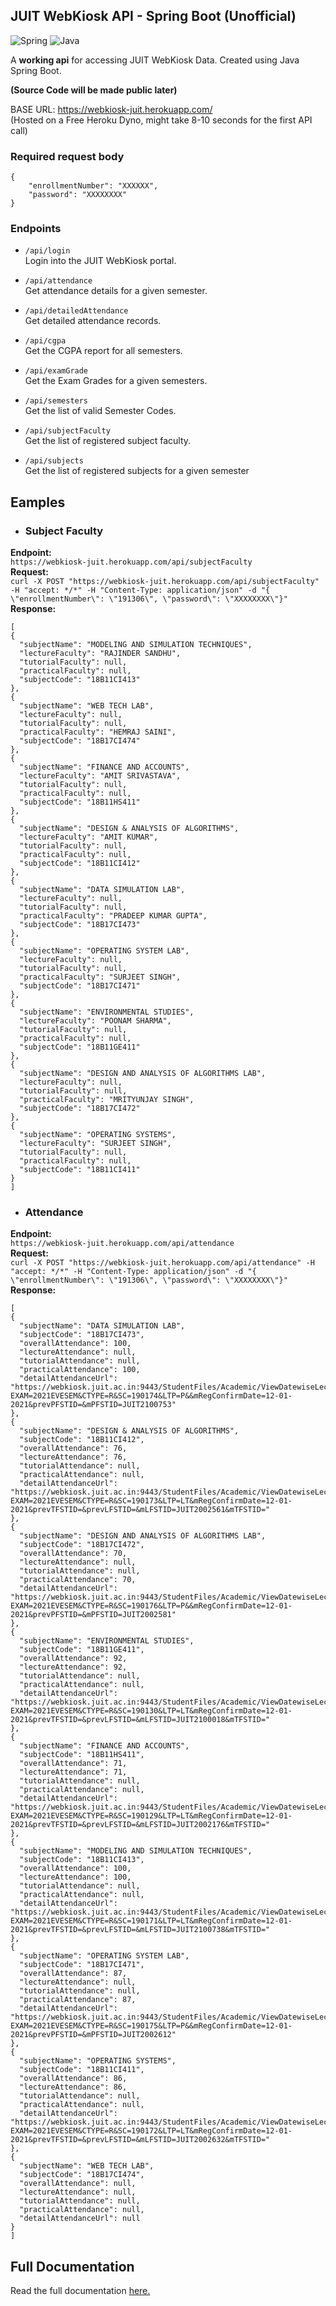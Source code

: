 

## JUIT WebKiosk API - Spring Boot (Unofficial)

<img alt="Spring" src="https://img.shields.io/badge/spring-%236DB33F.svg?style=for-the-badge&logo=spring&logoColor=white"/> <img alt="Java" src="https://img.shields.io/badge/java-%23ED8B00.svg?style=for-the-badge&logo=java&logoColor=white"/>

A __working api__ for accessing JUIT WebKiosk Data. Created using Java Spring Boot.        


**(Source Code will be made public later)**       


BASE URL: https://webkiosk-juit.herokuapp.com/     
(Hosted on a Free Heroku Dyno, might take 8-10 seconds for the first API call)

### Required request body
```
{
    "enrollmentNumber": "XXXXXX",
    "password": "XXXXXXXX"
}
```

### Endpoints

* ```/api/login```    
  Login into the JUIT WebKiosk portal.
  

* ```/api/attendance```    
  Get attendance details for a given semester.
  

* ```/api/detailedAttendance```   
  Get detailed attendance records.
  

* ```/api/cgpa```   
  Get the CGPA report for all semesters.
  

* ```/api/examGrade```    
  Get the Exam Grades for a given semesters.
  

* ```/api/semesters```    
  Get the list of valid Semester Codes.
  

* ```/api/subjectFaculty```   
  Get the list of registered subject faculty.
  
  
* ```/api/subjects```   
  Get the list of registered subjects for a given semester


## Eamples

- ### Subject Faculty
**Endpoint:**      
```https://webkiosk-juit.herokuapp.com/api/subjectFaculty```      
**Request:**     
 ```curl -X POST "https://webkiosk-juit.herokuapp.com/api/subjectFaculty" -H "accept: */*" -H "Content-Type: application/json" -d "{ \"enrollmentNumber\": \"191306\", \"password\": \"XXXXXXXX\"}"```           
**Response:**
  ```
  [
  {
    "subjectName": "MODELING AND SIMULATION TECHNIQUES",
    "lectureFaculty": "RAJINDER SANDHU",
    "tutorialFaculty": null,
    "practicalFaculty": null,
    "subjectCode": "18B11CI413"
  },
  {
    "subjectName": "WEB TECH LAB",
    "lectureFaculty": null,
    "tutorialFaculty": null,
    "practicalFaculty": "HEMRAJ SAINI",
    "subjectCode": "18B17CI474"
  },
  {
    "subjectName": "FINANCE AND ACCOUNTS",
    "lectureFaculty": "AMIT SRIVASTAVA",
    "tutorialFaculty": null,
    "practicalFaculty": null,
    "subjectCode": "18B11HS411"
  },
  {
    "subjectName": "DESIGN & ANALYSIS OF ALGORITHMS",
    "lectureFaculty": "AMIT KUMAR",
    "tutorialFaculty": null,
    "practicalFaculty": null,
    "subjectCode": "18B11CI412"
  },
  {
    "subjectName": "DATA SIMULATION LAB",
    "lectureFaculty": null,
    "tutorialFaculty": null,
    "practicalFaculty": "PRADEEP KUMAR GUPTA",
    "subjectCode": "18B17CI473"
  },
  {
    "subjectName": "OPERATING SYSTEM LAB",
    "lectureFaculty": null,
    "tutorialFaculty": null,
    "practicalFaculty": "SURJEET SINGH",
    "subjectCode": "18B17CI471"
  },
  {
    "subjectName": "ENVIRONMENTAL STUDIES",
    "lectureFaculty": "POONAM SHARMA",
    "tutorialFaculty": null,
    "practicalFaculty": null,
    "subjectCode": "18B11GE411"
  },
  {
    "subjectName": "DESIGN AND ANALYSIS OF ALGORITHMS LAB",
    "lectureFaculty": null,
    "tutorialFaculty": null,
    "practicalFaculty": "MRITYUNJAY SINGH",
    "subjectCode": "18B17CI472"
  },
  {
    "subjectName": "OPERATING SYSTEMS",
    "lectureFaculty": "SURJEET SINGH",
    "tutorialFaculty": null,
    "practicalFaculty": null,
    "subjectCode": "18B11CI411"
  }
]
  ```

- ### Attendance
**Endpoint:**      
```https://webkiosk-juit.herokuapp.com/api/attendance```  
**Request:**       
 ```curl -X POST "https://webkiosk-juit.herokuapp.com/api/attendance" -H "accept: */*" -H "Content-Type: application/json" -d "{ \"enrollmentNumber\": \"191306\", \"password\": \"XXXXXXXX\"}"```       
**Response:**       
  ```
  [
  {
    "subjectName": "DATA SIMULATION LAB",
    "subjectCode": "18B17CI473",
    "overallAttendance": 100,
    "lectureAttendance": null,
    "tutorialAttendance": null,
    "practicalAttendance": 100,
    "detailAttendanceUrl": "https://webkiosk.juit.ac.in:9443/StudentFiles/Academic/ViewDatewiseLecAttendance.jsp?EXAM=2021EVESEM&CTYPE=R&SC=190174&LTP=P&&mRegConfirmDate=12-01-2021&prevPFSTID=&mPFSTID=JUIT2100753"
  },
  {
    "subjectName": "DESIGN & ANALYSIS OF ALGORITHMS",
    "subjectCode": "18B11CI412",
    "overallAttendance": 76,
    "lectureAttendance": 76,
    "tutorialAttendance": null,
    "practicalAttendance": null,
    "detailAttendanceUrl": "https://webkiosk.juit.ac.in:9443/StudentFiles/Academic/ViewDatewiseLecAttendance.jsp?EXAM=2021EVESEM&CTYPE=R&SC=190173&LTP=LT&mRegConfirmDate=12-01-2021&prevTFSTID=&prevLFSTID=&mLFSTID=JUIT2002561&mTFSTID="
  },
  {
    "subjectName": "DESIGN AND ANALYSIS OF ALGORITHMS LAB",
    "subjectCode": "18B17CI472",
    "overallAttendance": 70,
    "lectureAttendance": null,
    "tutorialAttendance": null,
    "practicalAttendance": 70,
    "detailAttendanceUrl": "https://webkiosk.juit.ac.in:9443/StudentFiles/Academic/ViewDatewiseLecAttendance.jsp?EXAM=2021EVESEM&CTYPE=R&SC=190176&LTP=P&&mRegConfirmDate=12-01-2021&prevPFSTID=&mPFSTID=JUIT2002581"
  },
  {
    "subjectName": "ENVIRONMENTAL STUDIES",
    "subjectCode": "18B11GE411",
    "overallAttendance": 92,
    "lectureAttendance": 92,
    "tutorialAttendance": null,
    "practicalAttendance": null,
    "detailAttendanceUrl": "https://webkiosk.juit.ac.in:9443/StudentFiles/Academic/ViewDatewiseLecAttendance.jsp?EXAM=2021EVESEM&CTYPE=R&SC=190130&LTP=LT&mRegConfirmDate=12-01-2021&prevTFSTID=&prevLFSTID=&mLFSTID=JUIT2100018&mTFSTID="
  },
  {
    "subjectName": "FINANCE AND ACCOUNTS",
    "subjectCode": "18B11HS411",
    "overallAttendance": 71,
    "lectureAttendance": 71,
    "tutorialAttendance": null,
    "practicalAttendance": null,
    "detailAttendanceUrl": "https://webkiosk.juit.ac.in:9443/StudentFiles/Academic/ViewDatewiseLecAttendance.jsp?EXAM=2021EVESEM&CTYPE=R&SC=190129&LTP=LT&mRegConfirmDate=12-01-2021&prevTFSTID=&prevLFSTID=&mLFSTID=JUIT2002176&mTFSTID="
  },
  {
    "subjectName": "MODELING AND SIMULATION TECHNIQUES",
    "subjectCode": "18B11CI413",
    "overallAttendance": 100,
    "lectureAttendance": 100,
    "tutorialAttendance": null,
    "practicalAttendance": null,
    "detailAttendanceUrl": "https://webkiosk.juit.ac.in:9443/StudentFiles/Academic/ViewDatewiseLecAttendance.jsp?EXAM=2021EVESEM&CTYPE=R&SC=190171&LTP=LT&mRegConfirmDate=12-01-2021&prevTFSTID=&prevLFSTID=&mLFSTID=JUIT2100738&mTFSTID="
  },
  {
    "subjectName": "OPERATING SYSTEM LAB",
    "subjectCode": "18B17CI471",
    "overallAttendance": 87,
    "lectureAttendance": null,
    "tutorialAttendance": null,
    "practicalAttendance": 87,
    "detailAttendanceUrl": "https://webkiosk.juit.ac.in:9443/StudentFiles/Academic/ViewDatewiseLecAttendance.jsp?EXAM=2021EVESEM&CTYPE=R&SC=190175&LTP=P&&mRegConfirmDate=12-01-2021&prevPFSTID=&mPFSTID=JUIT2002612"
  },
  {
    "subjectName": "OPERATING SYSTEMS",
    "subjectCode": "18B11CI411",
    "overallAttendance": 86,
    "lectureAttendance": 86,
    "tutorialAttendance": null,
    "practicalAttendance": null,
    "detailAttendanceUrl": "https://webkiosk.juit.ac.in:9443/StudentFiles/Academic/ViewDatewiseLecAttendance.jsp?EXAM=2021EVESEM&CTYPE=R&SC=190172&LTP=LT&mRegConfirmDate=12-01-2021&prevTFSTID=&prevLFSTID=&mLFSTID=JUIT2002632&mTFSTID="
  },
  {
    "subjectName": "WEB TECH LAB",
    "subjectCode": "18B17CI474",
    "overallAttendance": null,
    "lectureAttendance": null,
    "tutorialAttendance": null,
    "practicalAttendance": null,
    "detailAttendanceUrl": null
  }
]
  ```

## Full Documentation

Read the full documentation [here.](https://webkiosk-juit.herokuapp.com/)  

